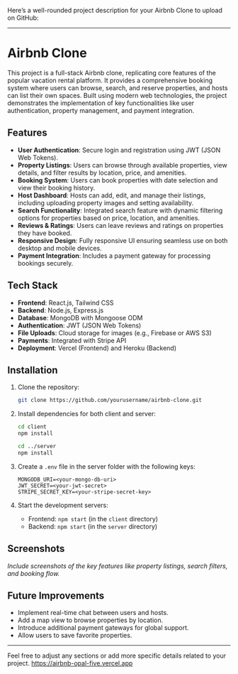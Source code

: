Here’s a well-rounded project description for your Airbnb Clone to upload on GitHub:

---

# Airbnb Clone

This project is a full-stack Airbnb clone, replicating core features of the popular vacation rental platform. It provides a comprehensive booking system where users can browse, search, and reserve properties, and hosts can list their own spaces. Built using modern web technologies, the project demonstrates the implementation of key functionalities like user authentication, property management, and payment integration.

## Features

- **User Authentication**: Secure login and registration using JWT (JSON Web Tokens).
- **Property Listings**: Users can browse through available properties, view details, and filter results by location, price, and amenities.
- **Booking System**: Users can book properties with date selection and view their booking history.
- **Host Dashboard**: Hosts can add, edit, and manage their listings, including uploading property images and setting availability.
- **Search Functionality**: Integrated search feature with dynamic filtering options for properties based on price, location, and amenities.
- **Reviews & Ratings**: Users can leave reviews and ratings on properties they have booked.
- **Responsive Design**: Fully responsive UI ensuring seamless use on both desktop and mobile devices.
- **Payment Integration**: Includes a payment gateway for processing bookings securely.

## Tech Stack

- **Frontend**: React.js, Tailwind CSS
- **Backend**: Node.js, Express.js
- **Database**: MongoDB with Mongoose ODM
- **Authentication**: JWT (JSON Web Tokens)
- **File Uploads**: Cloud storage for images (e.g., Firebase or AWS S3)
- **Payments**: Integrated with Stripe API
- **Deployment**: Vercel (Frontend) and Heroku (Backend)

## Installation

1. Clone the repository:

   ```bash
   git clone https://github.com/yourusername/airbnb-clone.git
   ```

2. Install dependencies for both client and server:

   ```bash
   cd client
   npm install

   cd ../server
   npm install
   ```

3. Create a `.env` file in the server folder with the following keys:

   ```
   MONGODB_URI=<your-mongo-db-uri>
   JWT_SECRET=<your-jwt-secret>
   STRIPE_SECRET_KEY=<your-stripe-secret-key>
   ```

4. Start the development servers:

   - Frontend: `npm start` (in the `client` directory)
   - Backend: `npm start` (in the `server` directory)

## Screenshots

_Include screenshots of the key features like property listings, search filters, and booking flow._

## Future Improvements

- Implement real-time chat between users and hosts.
- Add a map view to browse properties by location.
- Introduce additional payment gateways for global support.
- Allow users to save favorite properties.

---

Feel free to adjust any sections or add more specific details related to your project.
https://airbnb-opal-five.vercel.app
